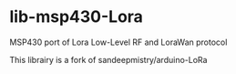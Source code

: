 # lib-msp430-Lora
MSP430 port of Lora Low-Level RF and LoraWan protocol

This librairy is a fork of sandeepmistry/arduino-LoRa
